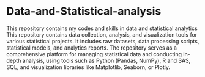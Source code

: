 # Data-and-Statistical-analysis
This repository contains my codes and skills in data and statistical analytics 
This repository contains data collection, analysis, and visualization tools for various statistical projects. It includes raw datasets, data processing scripts, statistical models, and analytics reports.
The repository serves as a comprehensive platform for managing statistical data and conducting in-depth analysis, using tools such as Python (Pandas, NumPy), R and SAS, SQL, and visualization libraries like Matplotlib, Seaborn, or Plotly.


